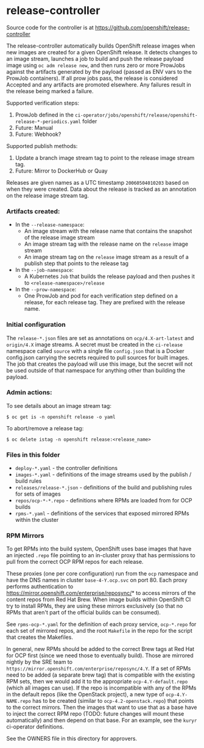 release-controller
==================

Source code for the controller is at https://github.com/openshift/release-controller

The release-controller automatically builds OpenShift release images when new images are created
for a given OpenShift release. It detects changes to an image stream, launches a job to build
and push the release payload image using `oc adm release new`, and then runs zero or more ProwJobs 
against the artifacts generated by the payload (passed as ENV vars to the ProwJob containers).
If all prow jobs pass, the release is considered Accepted and any artifacts are promoted elsewhere.
Any failures result in the release being marked a failure.

Supported verification steps:

1. ProwJob defined in the `ci-operator/jobs/openshift/release/openshift-release-*-periodics.yaml` folder
2. Future: Manual
3. Future: Webhook?

Supported publish methods:

1. Update a branch image stream tag to point to the release image stream tag.
2. Future: Mirror to DockerHub or Quay

Releases are given names as a UTC timestamp `20060504010203` based on when they were created.
Data about the release is tracked as an annotation on the release image stream tag.

### Artifacts created:

* In the `--release-namespace`:
  * An image stream with the release name that contains the snapshot of the release image stream
  * An image stream tag with the release name on the `release` image stream
  * An image stream tag on the `release` image stream as a result of a publish step that points to the release tag
* In the `--job-namespace`:
  * A Kubernetes `Job` that builds the release payload and then pushes it to `<release-namespace>/release`
* In the `--prow-namespace`:
  * One ProwJob and pod for each verification step defined on a release, for each release tag. They are prefixed with the release name.

### Initial configuration

The `release-*.json` files are set as annotations on `ocp/4.X-art-latest` and `origin/4.X` image streams. A secret must be created in the `ci-release` namespace called `source` with a single file `config.json` that is a Docker config.json carrying the secrets required to pull sources for built images. The job that creates the payload will use this image, but the secret will not be used outside of that namespace for anything other than building the payload.

### Admin actions:

To see details about an image stream tag:

    $ oc get is -n openshift release -o yaml

To abort/remove a release tag:

    $ oc delete istag -n openshift release:<release_name>

### Files in this folder

* `deploy-*.yaml` - the controller definitions
* `images-*.yaml` - definitions of the image streams used by the publish / build rules
* `releases/release-*.json` - definitions of the build and publishing rules for sets of images
* `repos/ocp-*-*.repo` - definitions where RPMs are loaded from for OCP builds
* `rpms-*.yaml` - definitions of the services that exposed mirrored RPMs within the cluster

### RPM Mirrors

To get RPMs into the build system, OpenShift uses base images that have an injected `.repo` file pointing to an in-cluster proxy that has permissions to pull from the correct OCP RPM repos for each release.

These proxies (one per core configuration) run from the `ocp` namespace and have the DNS names in cluster `base-4-Y.ocp.svc` on port 80. Each proxy performs authentication to https://mirror.openshift.com/enterprise/reposync/* to access mirrors of the content repos from Red Hat Brew. When image builds within OpenShift CI try to install RPMs, they are using these mirrors exclusively (so that no RPMs that aren't part of the official builds can be consumed).

See `rpms-ocp-*.yaml` for the definition of each proxy service, `ocp-*.repo` for each set of mirrored repos, and the root `Makefile` in the repo for the script that creates the Makefiles.

In general, new RPMs should be added to the correct Brew tags at Red Hat for OCP first (since we need those to eventually build). Those are mirrored nightly by the SRE team to `https://mirror.openshift.com/enterprise/reposync/4.Y`.  If a set of RPMs need to be added (a separate brew tag) that is compatible with the existing RPM sets, then we would add it to the appropriate `ocp-4.Y-default.repo` (which all images can use). If the repo is incompatible with any of the RPMs in the default repos (like the OpenStack project), a new type of `ocp-4.Y-NAME.repo` has to be created (similar to `ocp-4.2-openstack.repo`) that points to the correct mirrors. Then the images that want to use that as a base have to inject the correct RPM repo (TODO: future changes will mount these automatically) and then depend on that base. For an example, see the `kuryr` ci-operator definitions.

See the OWNERS file in this directory for approvers.